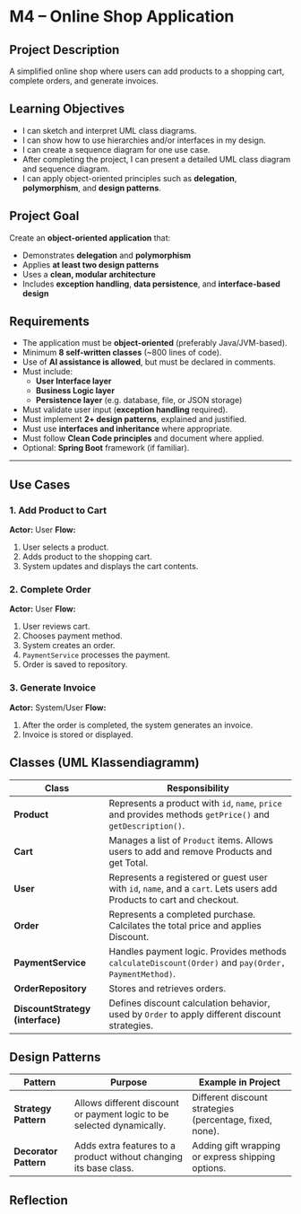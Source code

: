 # M4 – Online Shop Application

## Project Description
A simplified online shop where users can add products to a shopping cart, complete orders, and generate invoices.


## Learning Objectives

* I can sketch and interpret UML class diagrams.
* I can show how to use hierarchies and/or interfaces in my design.
* I can create a sequence diagram for one use case.
* After completing the project, I can present a detailed UML class diagram and sequence diagram.
* I can apply object-oriented principles such as **delegation**, **polymorphism**, and **design patterns**.


## Project Goal

Create an **object-oriented application** that:
* Demonstrates **delegation** and **polymorphism**
* Applies **at least two design patterns**
* Uses a **clean, modular architecture**
* Includes **exception handling**, **data persistence**, and **interface-based design**


## Requirements
* The application must be **object-oriented** (preferably Java/JVM-based).
* Minimum **8 self-written classes** (~800 lines of code).
* Use of **AI assistance is allowed**, but must be declared in comments.
* Must include:
  * **User Interface layer**
  * **Business Logic layer**
  * **Persistence layer** (e.g. database, file, or JSON storage)
* Must validate user input (**exception handling** required).
* Must implement **2+ design patterns**, explained and justified.
* Must use **interfaces and inheritance** where appropriate.
* Must follow **Clean Code principles** and document where applied.
* Optional: **Spring Boot** framework (if familiar).

---

## Use Cases

### 1. Add Product to Cart
**Actor:** User
**Flow:**
1. User selects a product.
2. Adds product to the shopping cart.
3. System updates and displays the cart contents.


### 2. Complete Order
**Actor:** User
**Flow:**
1. User reviews cart.
2. Chooses payment method.
3. System creates an order.
4. `PaymentService` processes the payment.
5. Order is saved to repository.


### 3. Generate Invoice
**Actor:** System/User
**Flow:**
1. After the order is completed, the system generates an invoice.
2. Invoice is stored or displayed.

## Classes (UML Klassendiagramm)

| Class                       | Responsibility |
| --------------------------   | ----------------------------------------------- |
| **Product**                  | Represents a product with `id`, `name`, `price` and provides methods `getPrice()` and `getDescription()`.|
| **Cart**                  | Manages a list of `Product` items. Allows users to add and remove Products and get Total.  |
| **User**                    | Represents a registered or guest user with `id`, `name`, and a `cart`. Lets users add Products to cart and checkout. |
| **Order**                  | Represents a completed purchase. Calcilates the total price and applies Discount. |
| **PaymentService**        | Handles payment logic. Provides methods `calculateDiscount(Order)` and `pay(Order, PaymentMethod)`. |
| **OrderRepository**        | Stores and retrieves orders. |
| **DiscountStrategy (interface)** | Defines discount calculation behavior, used by `Order` to apply different discount strategies. |


## Design Patterns

| Pattern               | Purpose                                                                | Example in Project                                       |
| --------------------- | ---------------------------------------------------------------------- | -------------------------------------------------------- |
| **Strategy Pattern**  | Allows different discount or payment logic to be selected dynamically. | Different discount strategies (percentage, fixed, none). |
| **Decorator Pattern** | Adds extra features to a product without changing its base class.      | Adding gift wrapping or express shipping options.        |


## Reflection

